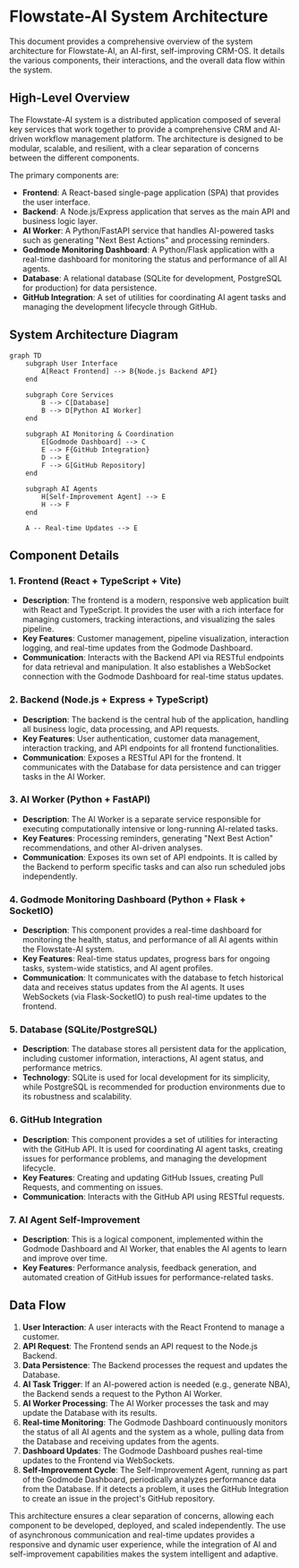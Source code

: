 # Flowstate-AI System Architecture

This document provides a comprehensive overview of the system architecture for Flowstate-AI, an AI-first, self-improving CRM-OS. It details the various components, their interactions, and the overall data flow within the system.

## High-Level Overview

The Flowstate-AI system is a distributed application composed of several key services that work together to provide a comprehensive CRM and AI-driven workflow management platform. The architecture is designed to be modular, scalable, and resilient, with a clear separation of concerns between the different components.

The primary components are:

*   **Frontend**: A React-based single-page application (SPA) that provides the user interface.
*   **Backend**: A Node.js/Express application that serves as the main API and business logic layer.
*   **AI Worker**: A Python/FastAPI service that handles AI-powered tasks such as generating "Next Best Actions" and processing reminders.
*   **Godmode Monitoring Dashboard**: A Python/Flask application with a real-time dashboard for monitoring the status and performance of all AI agents.
*   **Database**: A relational database (SQLite for development, PostgreSQL for production) for data persistence.
*   **GitHub Integration**: A set of utilities for coordinating AI agent tasks and managing the development lifecycle through GitHub.

## System Architecture Diagram

```mermaid
graph TD
    subgraph User Interface
        A[React Frontend] --> B{Node.js Backend API}
    end

    subgraph Core Services
        B --> C[Database]
        B --> D[Python AI Worker]
    end

    subgraph AI Monitoring & Coordination
        E[Godmode Dashboard] --> C
        E --> F{GitHub Integration}
        D --> E
        F --> G[GitHub Repository]
    end

    subgraph AI Agents
        H[Self-Improvement Agent] --> E
        H --> F
    end

    A -- Real-time Updates --> E
```

## Component Details

### 1. Frontend (React + TypeScript + Vite)

*   **Description**: The frontend is a modern, responsive web application built with React and TypeScript. It provides the user with a rich interface for managing customers, tracking interactions, and visualizing the sales pipeline.
*   **Key Features**: Customer management, pipeline visualization, interaction logging, and real-time updates from the Godmode Dashboard.
*   **Communication**: Interacts with the Backend API via RESTful endpoints for data retrieval and manipulation. It also establishes a WebSocket connection with the Godmode Dashboard for real-time status updates.

### 2. Backend (Node.js + Express + TypeScript)

*   **Description**: The backend is the central hub of the application, handling all business logic, data processing, and API requests.
*   **Key Features**: User authentication, customer data management, interaction tracking, and API endpoints for all frontend functionalities.
*   **Communication**: Exposes a RESTful API for the frontend. It communicates with the Database for data persistence and can trigger tasks in the AI Worker.

### 3. AI Worker (Python + FastAPI)

*   **Description**: The AI Worker is a separate service responsible for executing computationally intensive or long-running AI-related tasks.
*   **Key Features**: Processing reminders, generating "Next Best Action" recommendations, and other AI-driven analyses.
*   **Communication**: Exposes its own set of API endpoints. It is called by the Backend to perform specific tasks and can also run scheduled jobs independently.

### 4. Godmode Monitoring Dashboard (Python + Flask + SocketIO)

*   **Description**: This component provides a real-time dashboard for monitoring the health, status, and performance of all AI agents within the Flowstate-AI system.
*   **Key Features**: Real-time status updates, progress bars for ongoing tasks, system-wide statistics, and AI agent profiles.
*   **Communication**: It communicates with the database to fetch historical data and receives status updates from the AI agents. It uses WebSockets (via Flask-SocketIO) to push real-time updates to the frontend.

### 5. Database (SQLite/PostgreSQL)

*   **Description**: The database stores all persistent data for the application, including customer information, interactions, AI agent status, and performance metrics.
*   **Technology**: SQLite is used for local development for its simplicity, while PostgreSQL is recommended for production environments due to its robustness and scalability.

### 6. GitHub Integration

*   **Description**: This component provides a set of utilities for interacting with the GitHub API. It is used for coordinating AI agent tasks, creating issues for performance problems, and managing the development lifecycle.
*   **Key Features**: Creating and updating GitHub Issues, creating Pull Requests, and commenting on issues.
*   **Communication**: Interacts with the GitHub API using RESTful requests.

### 7. AI Agent Self-Improvement

*   **Description**: This is a logical component, implemented within the Godmode Dashboard and AI Worker, that enables the AI agents to learn and improve over time.
*   **Key Features**: Performance analysis, feedback generation, and automated creation of GitHub issues for performance-related tasks.

## Data Flow

1.  **User Interaction**: A user interacts with the React Frontend to manage a customer.
2.  **API Request**: The Frontend sends an API request to the Node.js Backend.
3.  **Data Persistence**: The Backend processes the request and updates the Database.
4.  **AI Task Trigger**: If an AI-powered action is needed (e.g., generate NBA), the Backend sends a request to the Python AI Worker.
5.  **AI Worker Processing**: The AI Worker processes the task and may update the Database with its results.
6.  **Real-time Monitoring**: The Godmode Dashboard continuously monitors the status of all AI agents and the system as a whole, pulling data from the Database and receiving updates from the agents.
7.  **Dashboard Updates**: The Godmode Dashboard pushes real-time updates to the Frontend via WebSockets.
8.  **Self-Improvement Cycle**: The Self-Improvement Agent, running as part of the Godmode Dashboard, periodically analyzes performance data from the Database. If it detects a problem, it uses the GitHub Integration to create an issue in the project's GitHub repository.

This architecture ensures a clear separation of concerns, allowing each component to be developed, deployed, and scaled independently. The use of asynchronous communication and real-time updates provides a responsive and dynamic user experience, while the integration of AI and self-improvement capabilities makes the system intelligent and adaptive.

